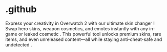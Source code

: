 # .github
Express your creativity in Overwatch 2 with our ultimate skin changer ! Swap hero skins, weapon cosmetics, and emotes instantly with any in-game or leaked cosmetic . This powerful tool unlocks premium skins, rare items, and even unreleased content—all while staying anti-cheat-safe and undetected .
